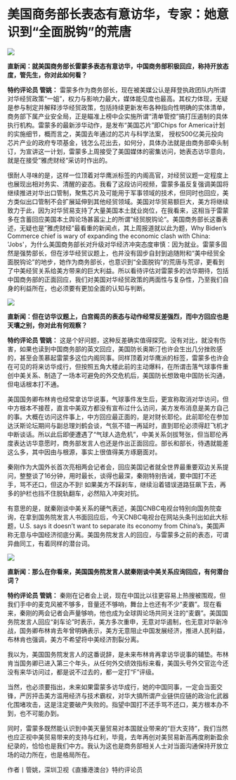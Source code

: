 # 美国商务部长表态有意访华，专家：她意识到“全面脱钩”的荒唐

![](https://inews.gtimg.com/om_bt/O81YwTYGs4dWi8a68gdBNL9i-6xP6rS9TsT_Im00C58ZwAA/1000)

**直新闻：就美国商务部长雷蒙多表态有意访华，中国商务部积极回应，称持开放态度，管先生，你对此如何看？**

**特约评论员 管姚：**
雷蒙多作为商务部长，现在被美媒公认是拜登执政团队内所谓对华经贸政策“一姐”，权力与影响力最大，媒体能见度也最高。其权力体现，无疑是参与制定并解释涉华经贸政策，包括持续更新发布各种指向性明确的实体清单，商务部下属产业安全局，正是瞄准上榜中企实施所谓“清单管控”搞打压遏制的具体执行机构。雷蒙多的最新涉华动作，是发布“美国芯片”即Chips
for America计划的实施细节，概而言之，美国去年通过的芯片与科学法案，
授权500亿美元投向芯片产业的政府专项基金，钱怎么花出去，如何分，具体办法就是由商务部牵头制订，为宣讲这一计划，雷蒙多上周接受了美国媒体的密集访问，她表态访华意向，就是在接受”雅虎财经“采访时作出的。

很耐人寻味的是，这样一位顶着对华鹰派标签的内阁高官，对经贸议题一定程度上也展现出相对务实、清醒的姿态。我看了这段访问视频，雷蒙多虽反复强调美国将继续推进对华出口管制，聚焦芯片及可能用于军事领域的技术，但同时也回应，美方类似出口管制不会扩展延伸到其他经贸领域。美国对华贸易额巨大，美方将继续致力于此，因为对华贸易支持了大量美国本土就业岗位，在我看来，这相当于雷蒙多在含蓄回应美国本土舆论场甚嚣尘上的所谓”经贸脱钩论“。美国商务部长这番表述，无疑也是”雅虎财经“最看重的新闻点，其上周报道就以此为题，Why
Biden’s Commerce chief is wary of expanding the economic clash with China:
'Jobs'，为什么美国商务部长对升级对华经济冲突态度审慎：因为就业。雷蒙多固然是强势部长，但在涉华经贸议题上，也并没有固步自封到追随附和“美中经贸全面脱钩论”的地步，她作为商务部长，也意识到“全面脱钩”的荒唐与荒谬，更看到了中美经贸关系给美方带来的巨大利益。所以看待评估对雷蒙多的访华期待，包括中国商务部的正面回应，我们对美国对华经贸政策的两面性与复杂性，乃至我们自身的利益所在，也必须要有更加全面的认知与判断。

![](https://inews.gtimg.com/om_bt/OvhWKIhTrx5GcmE7Jj1E6ALD15hx77A4GQl7VjzC5LrJMAA/1000)

**直新闻：但在访华议题上，白宫阁员的表态与动作经常反差强烈，而中方回应也是天壤之别，你对此有何观察？**

**特约评论员 管姚：**
这是个好问题，这种反差确实值得探究。没有对比，就没有伤害，如果也读到中国商务部的英文回应，美国防长奥斯汀也许会生出几分挫败感的，甚至会羡慕起雷蒙多这位内阁同事。同样顶着对华鹰派的标签，雷蒙多也许会在可见的将来访华成行，但按照五角大楼此前的主动爆料，在所谓击落气球事件重创中美关系、制造了一场本可避免的外交危机后，美国防长想致电中国防长沟通，但电话根本打不通。

美国国务卿布林肯也经常拿访华说事，气球事件发生后，更宣称取消对华访问，但中方根本不接茬，直言中美双方都没有宣布过什么访问，美方发布消息是美方自己的事。大概在访问这件事上，中方回应最正面的，是对财长耶伦。此前耶伦在参加达沃斯论坛期间与副总理刘鹤会谈，气氛不错一再延时，直到耶伦必须得赶飞机才中断谈话。所以此后即便遭遇了“气球人造危机”，中美关系剑拔弩张，但当耶伦再度表达访华意愿时，商务部发言人也还是作出正面回应。部长和部长，待遇就能差这么多，其中因由与根源，事实上很值得美方琢磨面对。

秦刚作为大国外长首次亮相两会记者会，回应美国记者就全世界最重要双边关系提问，整整谈了16分钟，用时最长，谈得也最深，秦刚特别告诫，要中国打不还手，骂不还口，但这办不到!
如果美方不踩刹车，继续沿着错误道路狂飙下去，再多的护栏也挡不住脱轨翻车，必然陷入冲突对抗。

有意思的是，就秦刚谈中美关系的硬气表述，美国CNBC电视台特别向国务院查询，在拿到国务院发言人书面回应后，今天CNBC电视台在网站头条刊出如此大标题，U.S.
says it doesn’t want to separate its economy from
China’s，美国声称无意与中国经济彻底分离。美国务院发言人的回应，与雷蒙多之前的表态，可谓异曲同工，有着同样的潜台词。

![](https://inews.gtimg.com/om_bt/OfwVlzNSwZMw3wqU6U70RaawP4CY-M1NeM_Kt9ZoXXqUoAA/1000)

**直新闻：那么在你看来，美国国务院发言人就秦刚谈中美关系应询回应，有何潜台词？**

**特约评论员 管姚：**
秦刚在记者会上说，现在中国比以往更容易上热搜被围观，但我们手中的麦克风被不够多，音量还不够响，舞台上也还有不少“麦霸”。现在看来，秦刚的两会记者会声量够响，他也成为全球舆论场共同关注的“麦霸”。美国国务院发言人回应“刹车论”时表示，美方多次重申，无意对华遏制，也无意对华新冷战，国务卿布林肯去年曾明确表示，美方无意阻止中国发展经济，推进人民利益，布林肯也强调，美方不希望将中美经济割裂分离。

我以为，美国国务院发言人的这番说辞，是未来布林肯再拿访华说事的辅垫。布林肯当国务卿已进入第三个年头，从任何外交绩效指标来看，美国头号外交官迄今还没有来华访问过，都是说不过去的，都一定打“F”评级。

当然，也必须要指出，未来如果雷蒙多访华成行，她的中国同事，一定会当面交锋，严厉抨击美方滥用经济与技术霸权，对华大搞所谓产业链供应链的政治化武器化围堵攻击，这是注定要破产失败的。指望中国打不还手骂不还口，美方根本办不到，也不可能办到。

同时，雷蒙多既然能认识到中美天量贸易对本国就业带来的“巨大支持”，我们当然也应正视中美贸易带来的支持与红利，毕竟，去年再创对美贸易新高再度刷新盈余纪录的，恰恰也是我们中方。我认为这也是商务部相关人士对当面沟通保持开放立场的动力所在，也是格局所在。

作者丨管姚，深圳卫视《直播港澳台》特约评论员

